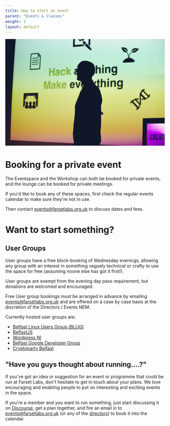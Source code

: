 ```yaml
---
title: How to start an event
parent: "Events & Classes"
weight: 1
layout: default
---
```


![Ben Shadow Speaking at Create](/assets/img/benb_shadow.jpg)

# Booking for a private event

The Eventspace and the Workshop can both be booked for private events, and the lounge can be booked for private meetings.

If you'd like to book any of these spaces, first check the regular events calendar to make sure they're not in use. 

Then contact [events@farsetlabs.org.uk](mailto:events@farsetlabs.org.uk) to discuss dates and fees.

# Want to start something?

## User Groups
User groups have a free block-booking of Wednesday evenings, allowing any group with an interest in something vaguely technical or crafty to use the space for free (assuming noone else has got it first!). 

User groups are exempt from the evening day pass requirement, but donations are welcomed and encouraged.

Free User group bookings must be arranged in advance by emailing [events@farsetlabs.org.uk](mailto:events@farsetlabs.org.uk) and are offered on a case by case basis at the discretion of the Directors / Events NEM.

Currently hosted user groups are:

* [Belfast Linux Users Group (BLUG)](http://www.meetup.com/belfast-lug/)
* [BelfastJS](http://www.meetup.com/Belfast-JS/)
* [Wordpress NI](http://www.meetup.com/Northern-Ireland-WordPress-Meetup/)
* [Belfast Google Developer Group](https://developers.google.com/groups/chapter/117880769522295112261/)
* [Cryptoparty Belfast](https://www.cryptoparty.in/belfast)

## "Have you guys thought about running....?"
If you've got an idea or suggestion for an event or programme that could be run at Farset Labs, don't hesitate to get in touch about your plans. We love encouraging and enabling people to put on interesting and exciting events in the space. 

If you're a member and you want to run something, just start discussing it on [Discourse](https://discourse.farsetlabs.org.uk/category/events), get a plan together, and fire an email in to [events@farsetlabs.org.uk](mailto:events@farsetlabs.org.uk) (or any of the [directors](/about/index.html#directors)) to book it into the calendar.

